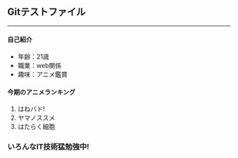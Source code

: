 ## Gitテストファイル

---

#### 自己紹介

* 年齢：21歳
* 職業：web関係
* 趣味：アニメ鑑賞

#### 今期のアニメランキング
1. はねバド!
2. ヤマノススメ
3. はたらく細胞

### いろんなIT技術猛勉強中!